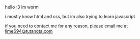 hello :3 im worm

i mostly know html and css, but im also trying to learn javascript

if you need to contact me for any reason, please email me at lime694@tutanota.com
